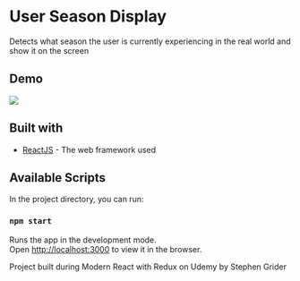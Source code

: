 # User Season Display

Detects what season the user is currently experiencing in the real world and show it on the screen

## Demo

![](https://media.giphy.com/media/t60kWX6RPRqucUPkGp/giphy.gif)

## Built with

* [ReactJS](https://reactjs.org/) - The web framework used

## Available Scripts

In the project directory, you can run:

### `npm start`

Runs the app in the development mode.<br>
Open [http://localhost:3000](http://localhost:3000) to view it in the browser.

Project built during Modern React with Redux on Udemy by Stephen Grider
